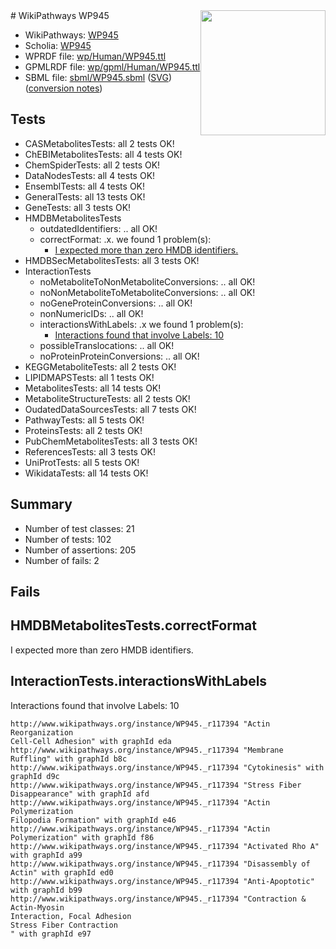 <img style="float: right; width: 200px" src="../logo.png" />
# WikiPathways WP945

* WikiPathways: [WP945](https://identifiers.org/wikipathways:WP945)
* Scholia: [WP945](https://scholia.toolforge.org/wikipathways/WP945)
* WPRDF file: [wp/Human/WP945.ttl](../wp/Human/WP945.ttl)
* GPMLRDF file: [wp/gpml/Human/WP945.ttl](../wp/gpml/Human/WP945.ttl)
* SBML file: [sbml/WP945.sbml](../sbml/WP945.sbml) ([SVG](../sbml/WP945.svg)) ([conversion notes](../sbml/WP945.txt))

## Tests
* CASMetabolitesTests: all 2 tests OK!
* ChEBIMetabolitesTests: all 4 tests OK!
* ChemSpiderTests: all 2 tests OK!
* DataNodesTests: all 4 tests OK!
* EnsemblTests: all 4 tests OK!
* GeneralTests: all 13 tests OK!
* GeneTests: all 3 tests OK!
* HMDBMetabolitesTests
    * outdatedIdentifiers: .. all OK!
    * correctFormat: .x. we found 1 problem(s):
        * [I expected more than zero HMDB identifiers.](#ad154c1e)
* HMDBSecMetabolitesTests: all 3 tests OK!
* InteractionTests
    * noMetaboliteToNonMetaboliteConversions: .. all OK!
    * noNonMetaboliteToMetaboliteConversions: .. all OK!
    * noGeneProteinConversions: .. all OK!
    * nonNumericIDs: .. all OK!
    * interactionsWithLabels: .x we found 1 problem(s):
        * [Interactions found that involve Labels: 10](#fe97a8b8)
    * possibleTranslocations: .. all OK!
    * noProteinProteinConversions: .. all OK!
* KEGGMetaboliteTests: all 2 tests OK!
* LIPIDMAPSTests: all 1 tests OK!
* MetabolitesTests: all 14 tests OK!
* MetaboliteStructureTests: all 2 tests OK!
* OudatedDataSourcesTests: all 7 tests OK!
* PathwayTests: all 5 tests OK!
* ProteinsTests: all 2 tests OK!
* PubChemMetabolitesTests: all 3 tests OK!
* ReferencesTests: all 3 tests OK!
* UniProtTests: all 5 tests OK!
* WikidataTests: all 14 tests OK!


## Summary

* Number of test classes: 21
* Number of tests: 102
* Number of assertions: 205
* Number of fails: 2

## Fails

<a name="ad154c1e" />

## HMDBMetabolitesTests.correctFormat

I expected more than zero HMDB identifiers.
<a name="fe97a8b8" />

## InteractionTests.interactionsWithLabels

Interactions found that involve Labels: 10
```
http://www.wikipathways.org/instance/WP945._r117394 "Actin Reorganization
Cell-Cell Adhesion" with graphId eda
http://www.wikipathways.org/instance/WP945._r117394 "Membrane Ruffling" with graphId b8c
http://www.wikipathways.org/instance/WP945._r117394 "Cytokinesis" with graphId d9c
http://www.wikipathways.org/instance/WP945._r117394 "Stress Fiber
Disappearance" with graphId afd
http://www.wikipathways.org/instance/WP945._r117394 "Actin Polymerization
Filopodia Formation" with graphId e46
http://www.wikipathways.org/instance/WP945._r117394 "Actin Polymerization" with graphId f86
http://www.wikipathways.org/instance/WP945._r117394 "Activated Rho A" with graphId a99
http://www.wikipathways.org/instance/WP945._r117394 "Disassembly of Actin" with graphId ed0
http://www.wikipathways.org/instance/WP945._r117394 "Anti-Apoptotic" with graphId b99
http://www.wikipathways.org/instance/WP945._r117394 "Contraction & Actin-Myosin
Interaction, Focal Adhesion
Stress Fiber Contraction
" with graphId e97
```

